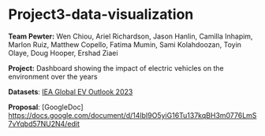 # Project3-data-visualization
**Team Pewter:** Wen Chiou, Ariel Richardson, Jason Hanlin, Camilla Inhapim, Marlon Ruiz, Matthew Copello, Fatima Mumin, Sami Kolahdoozan, Toyin Olaye, Doug Hooper, Ershad Ziaei

**Project:** Dashboard showing the impact of electric vehicles on the environment over the years

**Datasets**: [IEA Global EV Outlook 2023](https://www.iea.org/data-and-statistics/data-product/global-ev-outlook-2023)

**Proposal**: [GoogleDoc] https://docs.google.com/document/d/14lbI9O5yiG16Tu137kqBH3m0776LmS7vYqbd57NU2N4/edit
